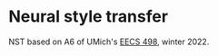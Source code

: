 # Neural style transfer

NST based on A6 of UMich's [EECS 498](https://web.eecs.umich.edu/~justincj/teaching/eecs498/WI2022/), winter 2022.